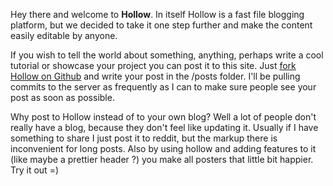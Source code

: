 Hey there and welcome to **Hollow**. In itself Hollow is a fast file blogging platform, but we decided to take it
one step further and make the content easily editable by anyone.

If you wish to tell the world about something, anything, perhaps write a cool tutorial or showcase your project you can
post it to this site. Just [fork Hollow on Github](https://github.com/dracony/Hollow) and write your post in the /posts 
folder. I'll be pulling commits to the server as frequently as I can to make sure people see your post as soon as possible.

Why post to Hollow instead of to your own blog? Well a lot of people don't really have a blog, 
because they don't feel like updating it. Usually if I have something to share I just post it to reddit,
but the markup there is inconvenient for long posts. Also by using hollow and adding features to it (like maybe a prettier header ?)
you make all posters that little bit happier. Try it out =)


